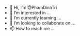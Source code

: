 - 👋 Hi, I’m @PhamDinhTri
- 👀 I’m interested in ...
- 🌱 I’m currently learning ...
- 💞️ I’m looking to collaborate on ...
- 📫 How to reach me ...

<!---
PhamDinhTri/PhamDinhTri is a ✨ special ✨ repository because its `README.md` (this file) appears on your GitHub profile.
You can click the Preview link to take a look at your changes.
--->
